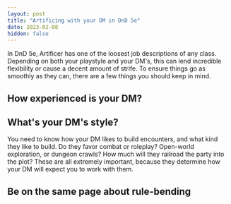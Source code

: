 ```yaml
---
layout: post
title: "Artificing with your DM in DnD 5e"
date: 2023-02-08
hidden: false
---
```


In DnD 5e, Artificer has one of the loosest job descriptions of any class. Depending on both your playstyle and your DM's, this can lend incredible flexibility or cause a decent amount of strife. To ensure things go as smoothly as they can, there are a few things you should keep in mind. 

## How experienced is your DM?


## What's your DM's style?

You need to know how your DM likes to build encounters, and what kind they like to build. Do they favor combat or roleplay? Open-world exploration, or dungeon crawls? How much will they railroad the party into the plot? These are all extremely important, because they determine how your DM will expect you to work with them. 


## Be on the same page about rule-bending
